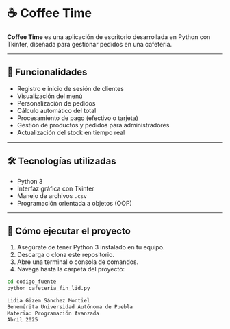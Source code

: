 # ☕ Coffee Time

**Coffee Time** es una aplicación de escritorio desarrollada en Python con Tkinter, diseñada para gestionar pedidos en una cafetería.

---

## 📌 Funcionalidades

- Registro e inicio de sesión de clientes
- Visualización del menú
- Personalización de pedidos
- Cálculo automático del total
- Procesamiento de pago (efectivo o tarjeta)
- Gestión de productos y pedidos para administradores
- Actualización del stock en tiempo real

---

## 🛠 Tecnologías utilizadas

- Python 3
- Interfaz gráfica con Tkinter
- Manejo de archivos `.csv`
- Programación orientada a objetos (OOP)

---

## 🚀 Cómo ejecutar el proyecto

1. Asegúrate de tener Python 3 instalado en tu equipo.
2. Descarga o clona este repositorio.
3. Abre una terminal o consola de comandos.
4. Navega hasta la carpeta del proyecto:
```bash
cd codigo_fuente
python cafeteria_fin_lid.py

Lidia Gizem Sánchez Montiel
Benemérita Universidad Autónoma de Puebla
Materia: Programación Avanzada
Abril 2025
